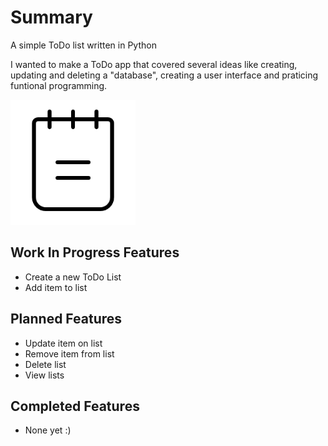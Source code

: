 <h1>Summary</h1>

<p> A simple ToDo list written in Python </p>

<p> I wanted to make a ToDo app that covered several ideas like creating, updating and deleting a "database", creating a user interface and praticing funtional programming. </p>

<img src="logo.png" alt="To Do App Logo" width="200" height="200" class="center">

<h2>Work In Progress Features</h2>
<ul>
    <li>Create a new ToDo List</li>
    <li>Add item to list</li>
</ul>

<h2>Planned Features</h2>
<ul>
    <li>Update item on list</li>
    <li>Remove item from list</li>
    <li>Delete list</li>
    <li>View lists</li>
</ul>

<h2>Completed Features</h2>
<ul>
    <li>None yet :)</li>
</ul>
